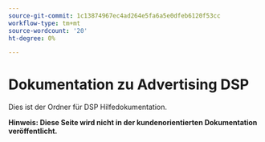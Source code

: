 ```yaml
---
source-git-commit: 1c13874967ec4ad264e5fa6a5e0dfeb6120f53cc
workflow-type: tm+mt
source-wordcount: '20'
ht-degree: 0%

---
```

# Dokumentation zu Advertising DSP

Dies ist der Ordner für DSP Hilfedokumentation.

**Hinweis: Diese Seite wird nicht in der kundenorientierten Dokumentation veröffentlicht.**
